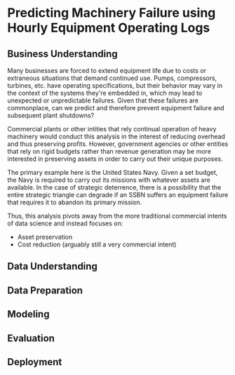 # Predicting Machinery Failure using Hourly Equipment Operating Logs

## Business Understanding
  Many businesses are forced to extend equipment life due to costs or extraneous situations that demand continued use.
Pumps, compressors, turbines, etc. have operating specifications, but their behavior may vary in the context of the systems they're embedded in, which may lead to unexpected or unpredictable failures. Given that these failures are commonplace, can we predict and therefore prevent equipment failure and subsequent plant shutdowns?

  Commercial plants or other intities that rely continual operation of heavy machinery would conduct this analysis in the interest of reducing overhead and thus preserving profits. However, government agencies or other entities that rely on rigid budgets rather than revenue generation may be more interested in preserving assets in order to carry out their unique purposes.
  
  The primary example here is the United States Navy. Given a set budget, the Navy is required to carry out its missions with whatever assets are available. In the case of strategic deterrence, there is a possibility that the entire strategic triangle can degrade if an SSBN suffers an equipment failure that requires it to abandon its primary mission.
  
  Thus, this analysis pivots away from the more traditional commercial intents of data science and instead focuses on:
  - Asset preservation
  - Cost reduction (arguably still a very commercial intent)

## Data Understanding

## Data Preparation

## Modeling

## Evaluation

## Deployment

